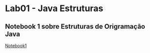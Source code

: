 # Lab01 - Java Estruturas

## Notebook 1 sobre Estruturas de Origramação Java

[Notebook1](https://github.com/TheDeas343/MC322/blob/main/lab02/notebook/lab02-java-estruturas-ra246932)
